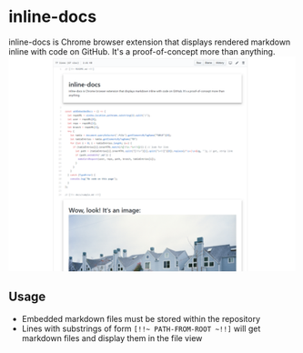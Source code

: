 # inline-docs
inline-docs is Chrome browser extension that displays rendered markdown inline with code on GitHub. It's a proof-of-concept more than anything.
![Screenshot of extension in use](docs/img/screenshot.png)
## Usage
- Embedded markdown files must be stored within the repository
- Lines with substrings of form <code>[!!~ PATH-FROM-ROOT ~!!]</code> will get markdown files and display them in the file view
